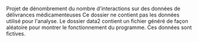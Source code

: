 Projet de dénombrement du nombre d'interactions sur des données de délivrances médicamenteuses
	Ce dossier ne contient pas les données utilisé pour l'analyse. 
	Le dossier data2 contient un fichier généré de façon aléatoire pour montrer le fonctionnement du programme. Ces données sont fictives.
